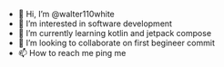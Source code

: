 - 👋 Hi, I’m @walter110white
- 👀 I’m interested in software development
- 🌱 I’m currently learning kotlin and jetpack compose
- 💞️ I’m looking to collaborate on first begineer commit
- 📫 How to reach me ping me

<!---
walter110white/walter110white is a ✨ special ✨ repository because its `README.md` (this file) appears on your GitHub profile.
You can click the Preview link to take a look at your changes.
--->
